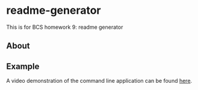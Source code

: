 # readme-generator
This is for BCS homework 9: readme generator

## About


## Example
A video demonstration of the command line application can be found [here](https://youtu.be/bJOCZlk92x4).
